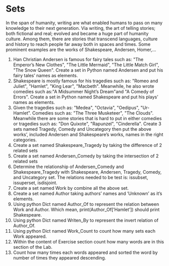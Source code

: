 # Sets
In the span of humanity, writing are what enabled humans to pass on many
knowledge to their next generation. Via writing, the art of telling stories; both
fictional and real; evolved and became a huge part of humanity culture. Among
them, there are stories that transcend languages, culture and history to reach
people far away both in spaces and times. Some prominent examples are the
works of Shakespeare, Andersen, Homer,...
1. Han Christian Andersen is famous for fairy tales such as: "The Emperor’s
New Clothes", "The Little Mermaid", "The Little Match Girl", "The Snow
Queen". Create a set in Python named Andersen and put his fairy tales’
names as elements.
2. Shakespeare is mostly famous for his tragedies such as: "Romeo and
Juliet", "Hamlet", "King Lear", "Macbeth". Meanwhile, he also wrote
comedies such as:"A Midsummer Night’s Dream"and "A Comedy of
Errors". Create a set in Python named Shakespeare and put his plays’
names as elements.
3. Given the tragedies such as: "Medea", "Octavia", "Oedipus",
"Ur-Hamlet". Comedies such as: "The Three Musketeer", "The Clouds".
Meanwhile there are some stories that is hard to put in either comedies
or tragedies such as: "Don Quixote", "Rapunzel", "Cinderella". Create 3
sets named Tragedy, Comedy and Uncategory then put the above works’,
included Andersen and Shakespeare’s works, names in the right
categories.
4. Create a set named Shakespeare_Tragedy by taking the difference of 2 related sets
5. Create a set named Andersen_Comedy by taking the intersection of 2
related sets
6. Determine the relationship of Andersen_Comedy and
Shakespeare_Tragedy with Shakespeare, Andersen, Tragedy, Comedy,
and Uncategory set. The relations needed to be test is: issubset,
issuperset, isdisjoint.
7. Create a set named Work by combine all the above set.
8. Create a set named Author taking authors’ names and ’Unknown’ as it’s
elements.
9. Using python Dict named Author_Of to represent the relation between
Work and Author. Which mean, print(Author_Of[’Hamlet’]) should print
Shakespeare.
10. Using python Dict named Writen_By to represent the invert relation of
Author_Of.
11. Using python Dict named Work_Count to count how many sets each Work
appeared.
12. Within the content of Exercise section count how many words are in this
section of the Lab.
13. Count how many times each words appeared and sorted the word by
number of times they appeared descending.
